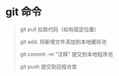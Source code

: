 # git 命令

> git pull 拉取代码（如有固定位置）
>
> git add. 将新增文件添加到本地缓存池
>
> git commit -m "注释" 提交到本地程序池
>
> git push 提交到远程仓库

